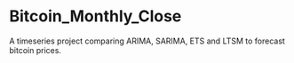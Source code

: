 # Bitcoin_Monthly_Close
A timeseries project comparing ARIMA, SARIMA, ETS and LTSM to forecast bitcoin prices.
